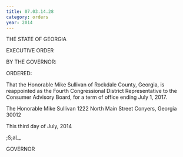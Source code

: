 ```yaml
---
title: 07.03.14.28
category: orders
year: 2014
---
```

   

  

THE STATE OF GEORGIA

EXECUTIVE ORDER

BY THE GOVERNOR:

ORDERED:

That the Honorable Mike Sullivan of Rockdale County, Georgia, is
reappointed as the Fourth Congressional District Representative to
the Consumer Advisory Board, for a term of office ending July 1,
2017.

The Honorable Mike Sullivan
1222 North Main Street
Conyers, Georgia 30012

This third day of July, 2014

 ;S;aL_

GOVERNOR

